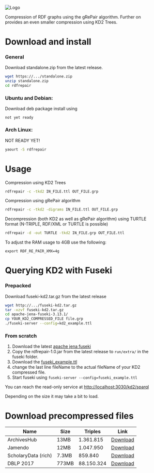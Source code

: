 ![Logo][logo]

[logo]: https://github.com/dice-group/GraphCompression/raw/develop/logo.png "RDFRePair Logo"

Compression of RDF graphs using the gRePair algorithm. 
Further on provides an even smaller compression using KD2 Trees. 

# Download and install

### General

Download standalone.zip from the latest release. 
```bash
wget https://.../standalone.zip
unzip standalone.zip
cd rdfrepair
```

### Ubuntu and Debian: 

Download deb package install using 
```
not yet ready
```

### Arch Linux: 

NOT READY YET!
```bash
yaourt -S rdfrepair
```

# Usage

Compression using KD2 Trees
```bash
rdfrepair -c -tkd2 IN_FILE.ttl OUT_FILE.grp
```

Compression using gRePair algorithm
```bash
rdfrepair -c -tkd2 -digrams IN_FILE.ttl OUT_FILE.grp
```

Decompression (both KD2 as well as gRePair algorithm) using TURTLE format (N-TRIPLE, RDF/XML or TURTLE is possible)
```bash
rdfrepair -d -out TURTLE -tkd2 IN_FILE.grp OUT_FILE.ttl
```

To adjust the RAM usage to 4GB use the following:

```
export RDF_RE_PAIR_XMX=4g
```

# Querying KD2 with Fuseki

### Prepacked 

Download fuseki-kd2.tar.gz from the latest release

```bash
wget http://.../fuseki-kd2.tar.gz
tar -xzvf fuseki-kd2.tar.gz
cd apache-jena-fuseki-3.13.1/
cp YOUR_KD2_COMPRESSED_FILE file.grp
./fuseki-server --config=kd2_example.ttl
```


### From scratch

1. Download the latest [apache jena fuseki](https://jena.apache.org/download/#jena-fuseki)
2. Copy the rdfrepair-1.0.jar from the latest release to `run/extra/` in the fuseki folder. 
3. Download the [fuseki_example.ttl](https://github.com/dice-group/GraphCompression/blob/develop/fuseki_example.ttl)
4. change the last line fileName to the actual fileName of your KD2 compressed file. 
5. Start fuseki using `fuseki-server --config=fuseki_example.ttl` 

You can reach the read-only service at [http://localhost:3030/kd2/sparql](http://localhost:3030/kd2/sparql)

Depending on the size it may take a bit to load. 


# Download precompressed files
Name | Size | Triples | Link
------------ | ------------- | -------------  | -------------
ArchivesHub | 13MB | 1.361.815 | [Download](https://hobbitdata.informatik.uni-leipzig.de/rdfrepair/ArchivesHub_04-03-2014.kd2)
Jamendo | 12MB | 1.047.950 | [Download](https://hobbitdata.informatik.uni-leipzig.de/rdfrepair/jamendo.kd2)
ScholaryData (rich) | 7.3MB | 859.840 | [Download](https://hobbitdata.informatik.uni-leipzig.de/rdfrepair/scholarydata.kd2)
DBLP 2017 | 773MB | 88.150.324 | [Download](https://hobbitdata.informatik.uni-leipzig.de/rdfrepair/dblp-01-24-2017.kd2)

